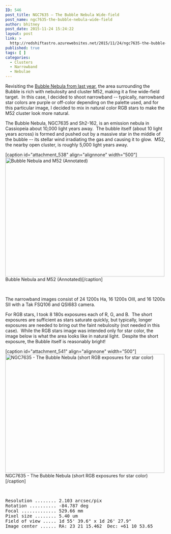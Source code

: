 ```yaml
---
ID: 546
post_title: NGC7635 – The Bubble Nebula Wide-field
post_name: ngc7635-the-bubble-nebula-wide-field
author: bhitney
post_date: 2015-11-24 15:24:22
layout: post
link: >
  http://redshiftastro.azurewebsites.net/2015/11/24/ngc7635-the-bubble-nebula-wide-field/
published: true
tags: [ ]
categories:
  - Clusters
  - Narrowband
  - Nebulae
---
```

Revisiting the <a href="http://redshiftastro.azurewebsites.net/2014/09/20/ngc7635-the-bubble-nebula/">Bubble Nebula from last year</a>, the area surrounding the Bubble is rich with nebulosity and cluster M52, making it a fine wide-field target.  In this case, I decided to shoot narrowband -- typically, narrowband star colors are purple or off-color depending on the palette used, and for this particular image, I decided to mix in natural color RGB stars to make the M52 cluster look more natural.

The Bubble Nebula, NGC7635 and Sh2-162, is an emission nebula in Cassiopeia about 10,000 light years away.  The bubble itself (about 10 light years across) is formed and pushed out by a massive star in the middle of the bubble -- its stellar wind irradiating the gas and causing it to glow.  M52, the nearby open cluster, is roughly 5,000 light years away.

[caption id="attachment_538" align="alignnone" width="500"]<a href="http://redshiftastro.azurewebsites.net/wp-content/uploads/2015/11/Bubble-NB-with-RGB-1600-Annotated.jpg"><img class="size-medium wp-image-538" src="http://redshiftastro.azurewebsites.net/wp-content/uploads/2015/11/Bubble-NB-with-RGB-1600-Annotated-500x374.jpg" alt="Bubble Nebula and M52 (Annotated)" width="500" height="374" /></a> Bubble Nebula and M52 (Annotated)[/caption]

&nbsp;

The narrowband images consist of 24 1200s Ha, 16 1200s OIII, and 16 1200s SII with a Tak FSQ106 and QSI683 camera.

For RGB stars, I took 8 180s exposures each of R, G, and B.  The short exposures are sufficient as stars saturate quickly, but typically, longer exposures are needed to bring out the faint nebulosity (not needed in this case).  While the RGB stars image was intended only for star color, the image below is what the area looks like in natural light.  Despite the short exposure, the Bubble itself is reasonably bright!

[caption id="attachment_541" align="alignnone" width="500"]<a href="http://redshiftastro.azurewebsites.net/wp-content/uploads/2015/11/rgb_demo_cropped-1600.jpg"><img class="size-medium wp-image-541" src="http://redshiftastro.azurewebsites.net/wp-content/uploads/2015/11/rgb_demo_cropped-1600-500x373.jpg" alt="NGC7635 - The Bubble Nebula (short RGB exposures for star color)" width="500" height="373" /></a> NGC7635 - The Bubble Nebula (short RGB exposures for star color)[/caption]

&nbsp;
<pre>Resolution ........ 2.103 arcsec/pix
Rotation .......... -84.787 deg
Focal ............. 529.66 mm
Pixel size ........ 5.40 um
Field of view ..... 1d 55' 39.6" x 1d 26' 27.9"
Image center ...... RA: 23 21 15.462  Dec: +61 10 53.65
</pre>